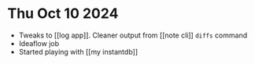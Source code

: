# Thu Oct 10 2024
- Tweaks to [[log app]]. Cleaner output from [[note cli]] `diffs` command
- Ideaflow job
- Started playing with [[my instantdb]]



